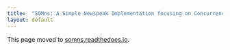 ```yaml
---
title:  "SOMns: A Simple Newspeak Implementation focusing on Concurrency Features"
layout: default
---
```


This page moved to [somns.readthedocs.io](https://somns.readthedocs.io/en/dev/).
